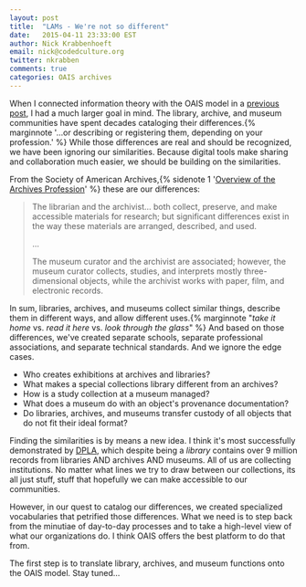 ```yaml
---
layout: post
title:  "LAMs - We're not so different"
date:   2015-04-11 23:33:00 EST
author: Nick Krabbenhoeft
email: nick@codedculture.org
twitter: nkrabben
comments: true
categories: OAIS archives
---
```


When I connected information theory with the OAIS model in a [previous post](/blog/15/Reconciling-the-OAIS-Model-with-Information-Theory/#translate), I had a much larger goal in mind. The library, archive, and museum communities have spent decades cataloging their differences.{% marginnote '...or describing or registering them, depending on your profession.' %} While those differences are real and should be recognized, we have been ignoring our similarities. Because digital tools make sharing and collaboration much easier, we should be building on the similarities.<!--more-->

From the Society of American Archives,{% sidenote 1 '[Overview of the Archives Profession](http://www2.archivists.org/profession)' %} these are our differences:

> The librarian and the archivist... both collect, preserve, and make accessible materials for research; but significant differences exist in the way these materials are arranged, described, and used.
>
>...
>
> The museum curator and the archivist are associated; however, the museum curator collects, studies, and interprets mostly three-dimensional objects, while the archivist works with paper, film, and electronic records.

In sum, libraries, archives, and museums collect similar things, describe them in different ways, and allow different uses.{% marginnote "_take it home_ vs. _read it here_ vs. _look through the glass_" %} And based on those differences, we've created separate schools, separate professional associations, and separate technical standards. And we ignore the edge cases.

* Who creates exhibitions at archives and libraries?
* What makes a special collections library different from an archives?
* How is a study collection at a museum managed?
* What does a museum do with an object's provenance documentation?
* Do libraries, archives, and museums transfer custody of all objects that do not fit their ideal format?

Finding the similarities is by means a new idea. I think it's most successfully demonstrated by [DPLA](http://dp.la), which despite being a _library_ contains over 9 million records from libraries AND archives AND museums. All of us are collecting institutions. No matter what lines we try to draw between our collections, its all just stuff, stuff that hopefully we can make accessible to our communities.

However, in our quest to catalog our differences, we created specialized vocabularies that petrified those differences. What we need is to step back from the minutiae of day-to-day processes and to take a high-level view of what our organizations do. I think OAIS offers the best platform to do that from.

The first step is to translate library, archives, and museum functions onto the OAIS model. Stay tuned...